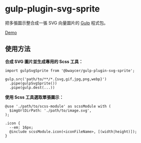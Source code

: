 gulp-plugin-svg-sprite
=======


把多張圖示整合成一張 SVG 向量圖片的 [Gulp](https://gulpjs.com/) 程式包。

[Demo](https://bwaycer.github.io/gulp-plugin-svg-sprite.node/sample/page/index.html)



## 使用方法


**合成 SVG 圖片並生成專用的 Scss 工具：**

```
import gulpSvgSprite from '@bwaycer/gulp-plugin-svg-sprite';

gulp.src('path/to/**/*.{svg,gif,jpg,png,webp}')
  .pipe(gulpSvgSprite())
  .pipe(gulp.dest(...))
```


**使用 Scss 工具選取單張圖示：**

```
@use './path/to/scss-module' as scssModule with (
  $imgUrlDirPath: './path/to/image.svg',
);

.icon {
  --em: 16px;
  @include scssModule.icon(<iconFileName>, [(width|height)]);
}
```

